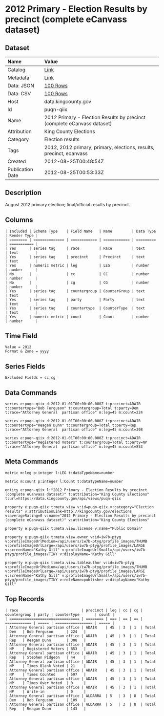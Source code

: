 # 2012 Primary - Election Results by precinct (complete eCanvass dataset)

## Dataset

| Name | Value |
| :--- | :---- |
| Catalog | [Link](https://catalog.data.gov/dataset/master-cumulative-canvass-august-2012-primary-dc59b) |
| Metadata | [Link](https://data.kingcounty.gov/api/views/puqn-qiix) |
| Data: JSON | [100 Rows](https://data.kingcounty.gov/api/views/puqn-qiix/rows.json?max_rows=100) |
| Data: CSV | [100 Rows](https://data.kingcounty.gov/api/views/puqn-qiix/rows.csv?max_rows=100) |
| Host | data.kingcounty.gov |
| Id | puqn-qiix |
| Name | 2012 Primary - Election Results by precinct (complete eCanvass dataset) |
| Attribution | King County Elections |
| Category | Election results |
| Tags | 2012, 2012 primary, primary, elections, results, precinct, ecanvass |
| Created | 2012-08-25T00:48:54Z |
| Publication Date | 2012-08-25T00:53:33Z |

## Description

August 2012 primary election; final/official results by precinct.

## Columns

```ls
| Included | Schema Type    | Field Name   | Name         | Data Type | Render Type |
| ======== | ============== | ============ | ============ | ========= | =========== |
| Yes      | series tag     | race         | Race         | text      | text        |
| Yes      | series tag     | precinct     | Precinct     | text      | text        |
| Yes      | numeric metric | leg          | LEG          | number    | number      |
| No       |                | cc           | CC           | number    | number      |
| No       |                | cg           | CG           | number    | number      |
| Yes      | series tag     | countergroup | CounterGroup | text      | text        |
| Yes      | series tag     | party        | Party        | text      | text        |
| Yes      | series tag     | countertype  | CounterType  | text      | text        |
| Yes      | numeric metric | count        | Count        | number    | number      |
```

## Time Field

```ls
Value = 2012
Format & Zone = yyyy
```

## Series Fields

```ls
Excluded Fields = cc,cg
```

## Data Commands

```ls
series e:puqn-qiix d:2012-01-01T00:00:00.000Z t:precinct=ADAIR t:countertype="Bob Ferguson" t:countergroup=Total t:party=Dem t:race="Attorney General  partisan office" m:leg=45 m:count=224

series e:puqn-qiix d:2012-01-01T00:00:00.000Z t:precinct=ADAIR t:countertype="Reagan Dunn" t:countergroup=Total t:party=Rep t:race="Attorney General  partisan office" m:leg=45 m:count=308

series e:puqn-qiix d:2012-01-01T00:00:00.000Z t:precinct=ADAIR t:countertype="Registered Voters" t:countergroup=Total t:party=NP t:race="Attorney General  partisan office" m:leg=45 m:count=853
```

## Meta Commands

```ls
metric m:leg p:integer l:LEG t:dataTypeName=number

metric m:count p:integer l:Count t:dataTypeName=number

entity e:puqn-qiix l:"2012 Primary - Election Results by precinct (complete eCanvass dataset)" t:attribution="King County Elections" t:url=https://data.kingcounty.gov/api/views/puqn-qiix

property e:puqn-qiix t:meta.view v:id=puqn-qiix v:category="Election results" v:attributionLink=http://kingcounty.gov/elections v:averageRating=0 v:name="2012 Primary - Election Results by precinct (complete eCanvass dataset)" v:attribution="King County Elections"

property e:puqn-qiix t:meta.view.license v:name="Public Domain"

property e:puqn-qiix t:meta.view.owner v:id=iw7b-ptyg v:profileImageUrlMedium=/api/users/iw7b-ptyg/profile_images/THUMB v:profileImageUrlLarge=/api/users/iw7b-ptyg/profile_images/LARGE v:screenName="Kathy Gill" v:profileImageUrlSmall=/api/users/iw7b-ptyg/profile_images/TINY v:displayName="Kathy Gill"

property e:puqn-qiix t:meta.view.tableauthor v:id=iw7b-ptyg v:profileImageUrlMedium=/api/users/iw7b-ptyg/profile_images/THUMB v:profileImageUrlLarge=/api/users/iw7b-ptyg/profile_images/LARGE v:screenName="Kathy Gill" v:profileImageUrlSmall=/api/users/iw7b-ptyg/profile_images/TINY v:roleName=publisher v:displayName="Kathy Gill"
```

## Top Records

```ls
| race                             | precinct | leg | cc | cg | countergroup | party | countertype       | count | 
| ================================ | ======== | === | == | == | ============ | ===== | ================= | ===== | 
| Attorney General partisan office | ADAIR    | 45  | 3  | 1  | Total        | Dem   | Bob Ferguson      | 224   | 
| Attorney General partisan office | ADAIR    | 45  | 3  | 1  | Total        | Rep   | Reagan Dunn       | 308   | 
| Attorney General partisan office | ADAIR    | 45  | 3  | 1  | Total        | NP    | Registered Voters | 853   | 
| Attorney General partisan office | ADAIR    | 45  | 3  | 1  | Total        | Rep   | Stephen Pidgeon   | 44    | 
| Attorney General partisan office | ADAIR    | 45  | 3  | 1  | Total        | NP    | Times Blank Voted | 21    | 
| Attorney General partisan office | ADAIR    | 45  | 3  | 1  | Total        | NP    | Times Counted     | 597   | 
| Attorney General partisan office | ADAIR    | 45  | 3  | 1  | Total        | NP    | Times Over Voted  | 0     | 
| Attorney General partisan office | ADAIR    | 45  | 3  | 1  | Total        | NP    | Write-in          | 0     | 
| Attorney General partisan office | ALDARRA  | 5   | 3  | 8  | Total        | Dem   | Bob Ferguson      | 109   | 
| Attorney General partisan office | ALDARRA  | 5   | 3  | 8  | Total        | Rep   | Reagan Dunn       | 143   | 
```